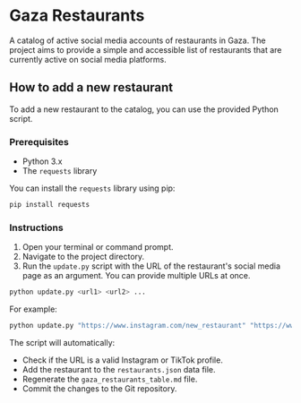# Gaza Restaurants

A catalog of active social media accounts of restaurants in Gaza. The project aims to provide a simple and accessible list of restaurants that are currently active on social media platforms.

## How to add a new restaurant

To add a new restaurant to the catalog, you can use the provided Python script.

### Prerequisites

- Python 3.x
- The `requests` library

You can install the `requests` library using pip:

```bash
pip install requests
```

### Instructions

1.  Open your terminal or command prompt.
2.  Navigate to the project directory.
3.  Run the `update.py` script with the URL of the restaurant's social media page as an argument. You can provide multiple URLs at once.

```bash
python update.py <url1> <url2> ...
```

For example:

```bash
python update.py "https://www.instagram.com/new_restaurant" "https://www.tiktok.com/@another_one"
```

The script will automatically:
- Check if the URL is a valid Instagram or TikTok profile.
- Add the restaurant to the `restaurants.json` data file.
- Regenerate the `gaza_restaurants_table.md` file.
- Commit the changes to the Git repository.